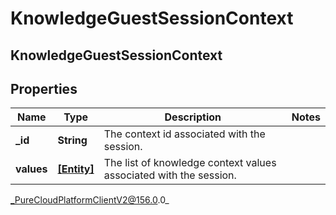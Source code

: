 # KnowledgeGuestSessionContext

## KnowledgeGuestSessionContext

## Properties

|Name | Type | Description | Notes|
|------------ | ------------- | ------------- | -------------|
| **_id** | **String** | The context id associated with the session. | |
| **values** | [**[Entity]**](Entity) | The list of knowledge context values associated with the session. | |



_PureCloudPlatformClientV2@156.0.0_
